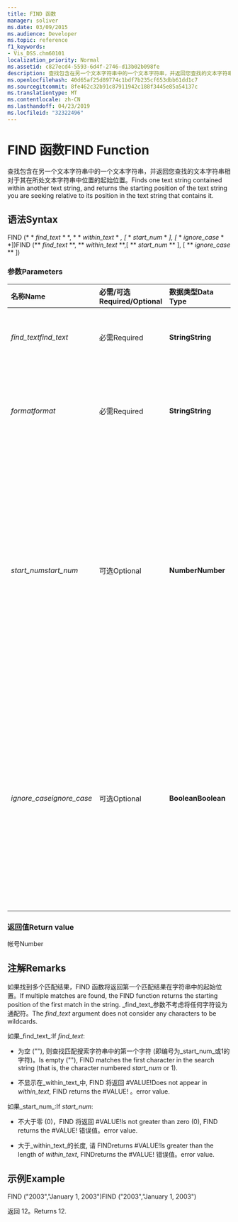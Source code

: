 ```yaml
---
title: FIND 函数
manager: soliver
ms.date: 03/09/2015
ms.audience: Developer
ms.topic: reference
f1_keywords:
- Vis_DSS.chm60101
localization_priority: Normal
ms.assetid: c827ecd4-5593-6d4f-2746-d13b02b098fe
description: 查找包含在另一个文本字符串中的一个文本字符串，并返回您查找的文本字符串相对于其在所处文本字符串中位置的起始位置。
ms.openlocfilehash: 40d65af25d89774c1bdf7b235cf653dbb61dd1c7
ms.sourcegitcommit: 8fe462c32b91c87911942c188f3445e85a54137c
ms.translationtype: MT
ms.contentlocale: zh-CN
ms.lasthandoff: 04/23/2019
ms.locfileid: "32322496"
---
```

# <a name="find-function"></a><span data-ttu-id="be59e-103">FIND 函数</span><span class="sxs-lookup"><span data-stu-id="be59e-103">FIND Function</span></span>

<span data-ttu-id="be59e-104">查找包含在另一个文本字符串中的一个文本字符串，并返回您查找的文本字符串相对于其在所处文本字符串中位置的起始位置。</span><span class="sxs-lookup"><span data-stu-id="be59e-104">Finds one text string contained within another text string, and returns the starting position of the text string you are seeking relative to its position in the text string that contains it.</span></span>
  
## <a name="syntax"></a><span data-ttu-id="be59e-105">语法</span><span class="sxs-lookup"><span data-stu-id="be59e-105">Syntax</span></span>

<span data-ttu-id="be59e-106">FIND (\* \* *find_text* \* \*, \* \* *within_text* \* *, [* \* *start_num* \* *], [* \* *ignore_case* \* \*])</span><span class="sxs-lookup"><span data-stu-id="be59e-106">FIND (\*\* *find_text* \*\*, \*\* *within_text* \*\*,[ \*\* *start_num* \*\* ], [ \*\* *ignore_case* \*\* ])</span></span> 
  
### <a name="parameters"></a><span data-ttu-id="be59e-107">参数</span><span class="sxs-lookup"><span data-stu-id="be59e-107">Parameters</span></span>

|<span data-ttu-id="be59e-108">**名称**</span><span class="sxs-lookup"><span data-stu-id="be59e-108">**Name**</span></span>|<span data-ttu-id="be59e-109">**必需/可选**</span><span class="sxs-lookup"><span data-stu-id="be59e-109">**Required/Optional**</span></span>|<span data-ttu-id="be59e-110">**数据类型**</span><span class="sxs-lookup"><span data-stu-id="be59e-110">**Data Type**</span></span>|<span data-ttu-id="be59e-111">**说明**</span><span class="sxs-lookup"><span data-stu-id="be59e-111">**Description**</span></span>|
|:-----|:-----|:-----|:-----|
| <span data-ttu-id="be59e-112">_find_text_</span><span class="sxs-lookup"><span data-stu-id="be59e-112">_find_text_</span></span> <br/> |<span data-ttu-id="be59e-113">必需</span><span class="sxs-lookup"><span data-stu-id="be59e-113">Required</span></span>  <br/> |<span data-ttu-id="be59e-114">**String**</span><span class="sxs-lookup"><span data-stu-id="be59e-114">**String**</span></span> <br/> |<span data-ttu-id="be59e-115">要查找的文本字符串。</span><span class="sxs-lookup"><span data-stu-id="be59e-115">The text string you want to find.</span></span>  <br/> |
| <span data-ttu-id="be59e-116">_format_</span><span class="sxs-lookup"><span data-stu-id="be59e-116">_format_</span></span> <br/> |<span data-ttu-id="be59e-117">必需</span><span class="sxs-lookup"><span data-stu-id="be59e-117">Required</span></span>  <br/> |<span data-ttu-id="be59e-118">**String**</span><span class="sxs-lookup"><span data-stu-id="be59e-118">**String**</span></span> <br/> |<span data-ttu-id="be59e-119">包含要查找的文本的文本字符串。</span><span class="sxs-lookup"><span data-stu-id="be59e-119">The text string that contains the text you want to find.</span></span>  <br/> |
| <span data-ttu-id="be59e-120">_start_num_</span><span class="sxs-lookup"><span data-stu-id="be59e-120">_start_num_</span></span> <br/> |<span data-ttu-id="be59e-121">可选</span><span class="sxs-lookup"><span data-stu-id="be59e-121">Optional</span></span>  <br/> |<span data-ttu-id="be59e-122">**Number**</span><span class="sxs-lookup"><span data-stu-id="be59e-122">**Number**</span></span> <br/> |<span data-ttu-id="be59e-123">从该处开始搜索的字符。</span><span class="sxs-lookup"><span data-stu-id="be59e-123">The character at which to start the search.</span></span> <span data-ttu-id="be59e-124">_within_text_中的第一个字符是1。</span><span class="sxs-lookup"><span data-stu-id="be59e-124">The first character in  _within_text_ is 1.</span></span> <span data-ttu-id="be59e-125">如果缺少_start_num_ , 则假定其为1。</span><span class="sxs-lookup"><span data-stu-id="be59e-125">If  _start_num_ is missing, it is assumed to be 1.</span></span>  <br/> |
| <span data-ttu-id="be59e-126">_ignore_case_</span><span class="sxs-lookup"><span data-stu-id="be59e-126">_ignore_case_</span></span> <br/> |<span data-ttu-id="be59e-127">可选</span><span class="sxs-lookup"><span data-stu-id="be59e-127">Optional</span></span>  <br/> |<span data-ttu-id="be59e-128">**Boolean**</span><span class="sxs-lookup"><span data-stu-id="be59e-128">**Boolean**</span></span> <br/> |<span data-ttu-id="be59e-129">默认情况下，FIND 函数区分大小写。</span><span class="sxs-lookup"><span data-stu-id="be59e-129">By default, the FIND function is case-sensitive.</span></span> <span data-ttu-id="be59e-130">如果希望 FIND 函数忽略大小写，请将此参数设置为 TRUE。</span><span class="sxs-lookup"><span data-stu-id="be59e-130">If you want the FIND function to ignore case, set this argument to TRUE.</span></span>  <br/> |
   
### <a name="return-value"></a><span data-ttu-id="be59e-131">返回值</span><span class="sxs-lookup"><span data-stu-id="be59e-131">Return value</span></span>

<span data-ttu-id="be59e-132">帐号</span><span class="sxs-lookup"><span data-stu-id="be59e-132">Number</span></span>
  
## <a name="remarks"></a><span data-ttu-id="be59e-133">注解</span><span class="sxs-lookup"><span data-stu-id="be59e-133">Remarks</span></span>

<span data-ttu-id="be59e-134">如果找到多个匹配结果，FIND 函数将返回第一个匹配结果在字符串中的起始位置。</span><span class="sxs-lookup"><span data-stu-id="be59e-134">If multiple matches are found, the FIND function returns the starting position of the first match in the string.</span></span> <span data-ttu-id="be59e-135">_find_text_参数不考虑将任何字符设为通配符。</span><span class="sxs-lookup"><span data-stu-id="be59e-135">The  _find_text_ argument does not consider any characters to be wildcards.</span></span> 
  
<span data-ttu-id="be59e-136">如果_find_text_:</span><span class="sxs-lookup"><span data-stu-id="be59e-136">If  _find_text_:</span></span>
  
-  <span data-ttu-id="be59e-137">为空 (""), 则查找匹配搜索字符串中的第一个字符 (即编号为_start_num_或1的字符)。</span><span class="sxs-lookup"><span data-stu-id="be59e-137">Is empty (""), FIND matches the first character in the search string (that is, the character numbered  _start_num_ or 1).</span></span> 
    
- <span data-ttu-id="be59e-138">不显示在_within_text_中, FIND 将返回 #VALUE!</span><span class="sxs-lookup"><span data-stu-id="be59e-138">Does not appear in  _within_text_, FIND returns the #VALUE!</span></span> <span data-ttu-id="be59e-139">。</span><span class="sxs-lookup"><span data-stu-id="be59e-139">error value.</span></span> 
    
<span data-ttu-id="be59e-140">如果_start_num_:</span><span class="sxs-lookup"><span data-stu-id="be59e-140">If  _start_num_:</span></span>
  
- <span data-ttu-id="be59e-141">不大于零 (0)，FIND 将返回 #VALUE!</span><span class="sxs-lookup"><span data-stu-id="be59e-141">Is not greater than zero (0), FIND returns the #VALUE!</span></span> <span data-ttu-id="be59e-142">错误值。</span><span class="sxs-lookup"><span data-stu-id="be59e-142">error value.</span></span> 
    
- <span data-ttu-id="be59e-143">大于_within_text_的长度, 请 FINDreturns #VALUE!</span><span class="sxs-lookup"><span data-stu-id="be59e-143">Is greater than the length of  _within_text_, FINDreturns the #VALUE!</span></span> <span data-ttu-id="be59e-144">错误值。</span><span class="sxs-lookup"><span data-stu-id="be59e-144">error value.</span></span> 
    
## <a name="example"></a><span data-ttu-id="be59e-145">示例</span><span class="sxs-lookup"><span data-stu-id="be59e-145">Example</span></span>

<span data-ttu-id="be59e-146">FIND ("2003","January 1, 2003")</span><span class="sxs-lookup"><span data-stu-id="be59e-146">FIND ("2003","January 1, 2003")</span></span> 
  
<span data-ttu-id="be59e-147">返回 12。</span><span class="sxs-lookup"><span data-stu-id="be59e-147">Returns 12.</span></span> 
  

